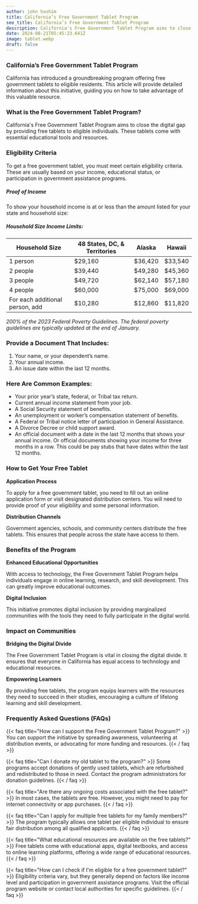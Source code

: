 ```yaml
---
author: john hashim
title: California’s Free Government Tablet Program
seo_title: California’s Free Government Tablet Program
description: California's Free Government Tablet Program aims to close the digital gap by providing free tablets to eligible individuals. These tablets come with essential educational tools and resources.
date: 2024-08-21T05:45:23.641Z
image: tablet.webp
draft: false
---
```


### California’s Free Government Tablet Program

California has introduced a groundbreaking program offering free government tablets to eligible residents. This article will provide detailed information about this initiative, guiding you on how to take advantage of this valuable resource.

### What is the Free Government Tablet Program?

California's Free Government Tablet Program aims to close the digital gap by providing free tablets to eligible individuals. These tablets come with essential educational tools and resources.

### Eligibility Criteria

To get a free government tablet, you must meet certain eligibility criteria. These are usually based on your income, educational status, or participation in government assistance programs.

##### Proof of Income

To show your household income is at or less than the amount listed for your state and household size:

##### Household Size Income Limits:

| Household Size | 48 States, DC, & Territories | Alaska  | Hawaii  |
|----------------|------------------------------|---------|---------|
| 1 person       | $29,160                      | $36,420 | $33,540 |
| 2 people       | $39,440                      | $49,280 | $45,360 |
| 3 people       | $49,720                      | $62,140 | $57,180 |
| 4 people       | $60,000                      | $75,000 | $69,000 |
| For each additional person, add | $10,280 | $12,860 | $11,820 |

*200% of the 2023 Federal Poverty Guidelines. The federal poverty guidelines are typically updated at the end of January.*

### Provide a Document That Includes:

1. Your name, or your dependent’s name.
2. Your annual income.
3. An issue date within the last 12 months.

### Here Are Common Examples:

- Your prior year’s state, federal, or Tribal tax return.
- Current annual income statement from your job.
- A Social Security statement of benefits.
- An unemployment or worker’s compensation statement of benefits.
- A Federal or Tribal notice letter of participation in General Assistance.
- A Divorce Decree or child support award.
- An official document with a date in the last 12 months that shows your annual income. Or official documents showing your income for three months in a row. This could be pay stubs that have dates within the last 12 months.

### How to Get Your Free Tablet

**Application Process**

To apply for a free government tablet, you need to fill out an online application form or visit designated distribution centers. You will need to provide proof of your eligibility and some personal information.

**Distribution Channels**

Government agencies, schools, and community centers distribute the free tablets. This ensures that people across the state have access to them.

### Benefits of the Program

**Enhanced Educational Opportunities**

With access to technology, the Free Government Tablet Program helps individuals engage in online learning, research, and skill development. This can greatly improve educational outcomes.

**Digital Inclusion**

This initiative promotes digital inclusion by providing marginalized communities with the tools they need to fully participate in the digital world.

### Impact on Communities

**Bridging the Digital Divide**

The Free Government Tablet Program is vital in closing the digital divide. It ensures that everyone in California has equal access to technology and educational resources.

**Empowering Learners**

By providing free tablets, the program equips learners with the resources they need to succeed in their studies, encouraging a culture of lifelong learning and skill development.

### Frequently Asked Questions (FAQs)

{{< faq title="How can I support the Free Government Tablet Program?" >}}
 You can support the initiative by spreading awareness, volunteering at distribution events, or advocating for more funding and resources.
{{< / faq >}}


{{< faq title="Can I donate my old tablet to the program?" >}}
 Some programs accept donations of gently used tablets, which are refurbished and redistributed to those in need. Contact the program administrators for donation guidelines.
{{< / faq >}}

{{< faq title="Are there any ongoing costs associated with the free tablet?" >}}
 In most cases, the tablets are free. However, you might need to pay for internet connectivity or app purchases.
{{< / faq >}}

{{< faq title="Can I apply for multiple free tablets for my family members?" >}}
 The program typically allows one tablet per eligible individual to ensure fair distribution among all qualified applicants.
{{< / faq >}}

{{< faq title="What educational resources are available on the free tablets?" >}}
 Free tablets come with educational apps, digital textbooks, and access to online learning platforms, offering a wide range of educational resources.
{{< / faq >}}

{{< faq title="How can I check if I'm eligible for a free government tablet?" >}}
 Eligibility criteria vary, but they generally depend on factors like income level and participation in government assistance programs. Visit the official program website or contact local authorities for specific guidelines.
{{< / faq >}}